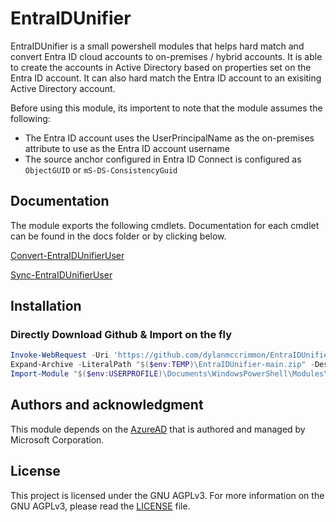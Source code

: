 # EntraIDUnifier

EntraIDUnifier is a small powershell modules that helps hard match and convert Entra ID cloud accounts to on-premises / hybrid accounts. It is able to create the accounts in Active Directory based on properties set on the Entra ID account. It can also hard match the Entra ID account to an exisiting Active Directory account.

Before using this module, its importent to note that the module assumes the following:

- The Entra ID account uses the UserPrincipalName as the on-premises attribute to use as the Entra ID account username
- The source anchor configured in Entra ID Connect is configured as `ObjectGUID` or `mS-DS-ConsistencyGuid`

## Documentation
The module exports the following cmdlets. Documentation for each cmdlet can be found in the docs folder or by clicking below.

[Convert-EntraIDUnifierUser](Docs/Convert-EntraIDUnifierUser.md)

[Sync-EntraIDUnifierUser](Docs/Sync-EntraIDUnifierUser.md)

## Installation
### Directly Download Github & Import on the fly
```PowerShell tab=
Invoke-WebRequest -Uri 'https://github.com/dylanmccrimmon/EntraIDUnifier/archive/refs/heads/main.zip' -OutFile "$($env:TEMP)\EntraIDUnifier-main.zip"; `
Expand-Archive -LiteralPath "$($env:TEMP)\EntraIDUnifier-main.zip" -DestinationPath "$($env:USERPROFILE)\Documents\WindowsPowerShell\Modules" -Force; `
Import-Module "$($env:USERPROFILE)\Documents\WindowsPowerShell\Modules\EntraIDUnifier-main\EntraIDUnifier\EntraIDUnifier.psm1" -Force
```

## Authors and acknowledgment
This module depends on the [AzureAD](https://www.powershellgallery.com/packages/AzureAD) that is authored and managed by Microsoft Corporation.

## License
This project is licensed under the GNU AGPLv3. For more information on the GNU AGPLv3, please read the [LICENSE](LICENSE) file.
